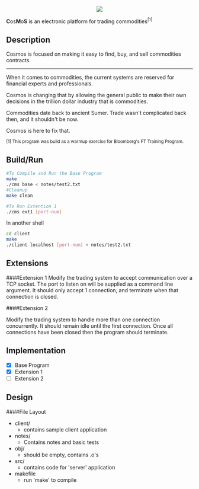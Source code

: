 <p align="center">
  <img src="https://raw.githubusercontent.com/gabeochoa/BBG-CMS/master/notes/cosmos.png">
</p>


**C**os**M**o**S** is an electronic platform for trading commodities<sup>[1]</sup>

Description
-----

Cosmos is focused on making it easy to find, buy, and sell commodities contracts. 

------

When it comes to commodities, the current systems are reserved for financial experts and professionals. 

Cosmos is changing that by allowing the general public to make their own decisions in the trillion dollar industry that is commodities. 

Commodities date back to ancient Sumer. Trade wasn't complicated back then, and it shouldn't be now.

Cosmos is here to fix that. 


<sup>[1] This program was build as a warmup exercise for Bloomberg's FT Training Program.</sup>

Build/Run
-----

```bash
#To Compile and Run the Base Program
make
./cms base < notes/test2.txt
#Cleanup
make clean
```
```bash
#To Run Extention 1
./cms ext1 [port-num]
```
In another shell

```bash
cd client
make
./client localhost [port-num] < notes/test2.txt
```

Extensions
-----

####Extension 1
Modify the trading system to accept communication over a TCP socket. The port to listen on will be supplied as a command line argument. It should only accept 1 connection, and terminate when that connection is closed.

####Extension 2

Modify the trading system to handle more than one connection concurrently. It should remain idle until the first connection. Once all connections have been closed then the program should terminate. 

Implementation
------

- [x] Base Program
- [x] Extension 1
- [ ] Extension 2

Design
-----
####File Layout

- client/
	- contains sample client application
- notes/
	- Contains notes and basic tests
- obj/
	- should be empty, contains .o's
- src/
	- contains code for 'server' application
- makefile
	- run 'make' to compile  









